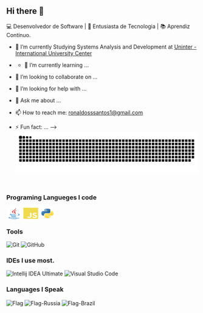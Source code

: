 ## Hi there 👋

💻 Desenvolvedor de Software | 🚀 Entusiasta de Tecnologia | 📚 Aprendiz Contínuo.

- 🔭 I’m currently Studying Systems Analysis and Development at [Uninter - International University Center](https://www.uninter.com/)

- - 🌱 I’m currently learning ...
- 👯 I’m looking to collaborate on ...
- 🤔 I’m looking for help with ...
- 💬 Ask me about ...
- 📫 How to reach me: ronaldosssantos1@gmail.com
- ⚡ Fun fact: ...
-->
![Snake animation](https://github.com/brunorafaeI/brunorafaeI/blob/output/github-contribution-grid-snake.svg)

  <br>
### **Programing Langueges I code**
 <img align="center" alt="Ph-Java" height="30" width="40" src="https://raw.githubusercontent.com/devicons/devicon/master/icons/java/java-original.svg"> 
 <img align="center" alt="Ph-Js" height="30" width="40" src="https://raw.githubusercontent.com/devicons/devicon/master/icons/javascript/javascript-plain.svg"> 
 <img align="center" alt="Ph-Python" height="30" width="40" src="https://raw.githubusercontent.com/devicons/devicon/master/icons/python/python-original.svg">

### **Tools**
 ![Git](https://img.shields.io/badge/git-%23F05033.svg?style=for-the-badge&logo=git&logoColor=white) 
 ![GitHub](https://img.shields.io/badge/github-%23121011.svg?style=for-the-badge&logo=github&logoColor=white)

### **IDEs I use most.**
![Intellij IDEA Ultimate](https://img.shields.io/badge/IntelliJ_IDEA-000000.svg?style=for-the-badge&logo=intellij-idea&logoColor=white) 
![Visual Studio Code](https://img.shields.io/badge/VS_Code-0078D4.svg?style=for-the-badge&logo=visual-studio-code&logoColor=white)

### **Languages I Speak**
<img align="center" alt="Flag" height="30" width="40" src="https://upload.wikimedia.org/wikipedia/en/a/ae/Flag_of_the_United_Kingdom.svg">
<img align="center" alt="Flag-Russia" height="30" width="40" src="https://upload.wikimedia.org/wikipedia/en/f/f3/Flag_of_Russia.svg"> 
<img align="center" alt="Flag-Brazil" height="30" width="40" src="https://upload.wikimedia.org/wikipedia/en/0/05/Flag_of_Brazil.svg">

